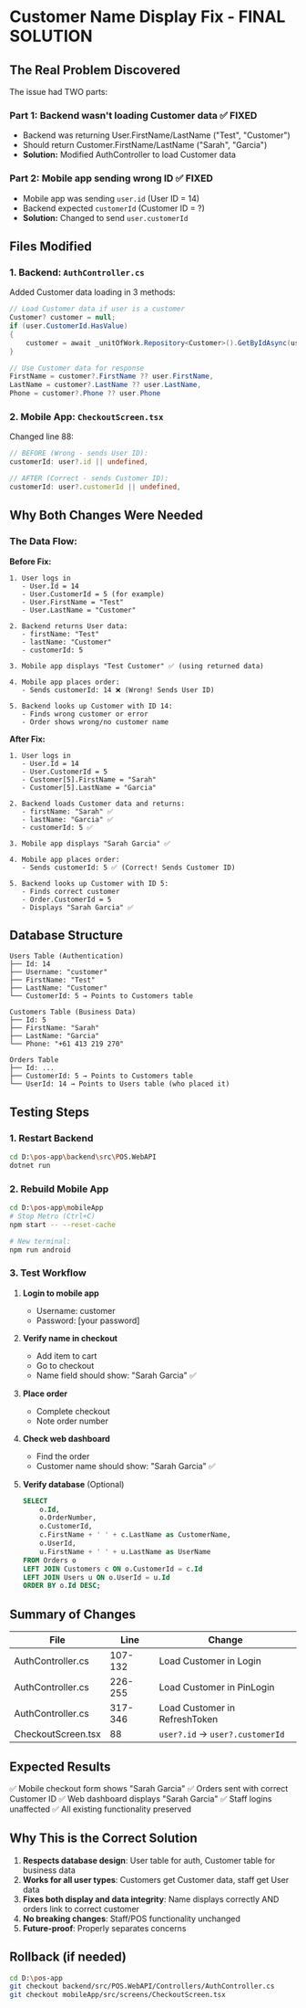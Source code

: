 # Customer Name Display Fix - FINAL SOLUTION

## The Real Problem Discovered

The issue had TWO parts:

### Part 1: Backend wasn't loading Customer data ✅ FIXED
- Backend was returning User.FirstName/LastName ("Test", "Customer")
- Should return Customer.FirstName/LastName ("Sarah", "Garcia")
- **Solution:** Modified AuthController to load Customer data

### Part 2: Mobile app sending wrong ID ✅ FIXED
- Mobile app was sending `user.id` (User ID = 14)
- Backend expected `customerId` (Customer ID = ?)
- **Solution:** Changed to send `user.customerId`

## Files Modified

### 1. Backend: `AuthController.cs`
Added Customer data loading in 3 methods:
```csharp
// Load Customer data if user is a customer
Customer? customer = null;
if (user.CustomerId.HasValue)
{
    customer = await _unitOfWork.Repository<Customer>().GetByIdAsync(user.CustomerId.Value);
}

// Use Customer data for response
FirstName = customer?.FirstName ?? user.FirstName,
LastName = customer?.LastName ?? user.LastName,
Phone = customer?.Phone ?? user.Phone
```

### 2. Mobile App: `CheckoutScreen.tsx`
Changed line 88:
```typescript
// BEFORE (Wrong - sends User ID):
customerId: user?.id || undefined,

// AFTER (Correct - sends Customer ID):
customerId: user?.customerId || undefined,
```

## Why Both Changes Were Needed

### The Data Flow:

**Before Fix:**
```
1. User logs in
   - User.Id = 14
   - User.CustomerId = 5 (for example)
   - User.FirstName = "Test"
   - User.LastName = "Customer"

2. Backend returns User data:
   - firstName: "Test"
   - lastName: "Customer"
   - customerId: 5

3. Mobile app displays "Test Customer" ✅ (using returned data)

4. Mobile app places order:
   - Sends customerId: 14 ❌ (Wrong! Sends User ID)

5. Backend looks up Customer with ID 14:
   - Finds wrong customer or error
   - Order shows wrong/no customer name
```

**After Fix:**
```
1. User logs in
   - User.Id = 14
   - User.CustomerId = 5
   - Customer[5].FirstName = "Sarah"
   - Customer[5].LastName = "Garcia"

2. Backend loads Customer data and returns:
   - firstName: "Sarah" ✅
   - lastName: "Garcia" ✅
   - customerId: 5 ✅

3. Mobile app displays "Sarah Garcia" ✅

4. Mobile app places order:
   - Sends customerId: 5 ✅ (Correct! Sends Customer ID)

5. Backend looks up Customer with ID 5:
   - Finds correct customer
   - Order.CustomerId = 5
   - Displays "Sarah Garcia" ✅
```

## Database Structure

```
Users Table (Authentication)
├── Id: 14
├── Username: "customer"
├── FirstName: "Test"
├── LastName: "Customer"
└── CustomerId: 5 → Points to Customers table

Customers Table (Business Data)
├── Id: 5
├── FirstName: "Sarah"
├── LastName: "Garcia"
└── Phone: "+61 413 219 270"

Orders Table
├── Id: ...
├── CustomerId: 5 → Points to Customers table
└── UserId: 14 → Points to Users table (who placed it)
```

## Testing Steps

### 1. Restart Backend
```bash
cd D:\pos-app\backend\src\POS.WebAPI
dotnet run
```

### 2. Rebuild Mobile App
```bash
cd D:\pos-app\mobileApp
# Stop Metro (Ctrl+C)
npm start -- --reset-cache

# New terminal:
npm run android
```

### 3. Test Workflow

1. **Login to mobile app**
   - Username: customer
   - Password: [your password]

2. **Verify name in checkout**
   - Add item to cart
   - Go to checkout
   - Name field should show: "Sarah Garcia" ✅

3. **Place order**
   - Complete checkout
   - Note order number

4. **Check web dashboard**
   - Find the order
   - Customer name should show: "Sarah Garcia" ✅

5. **Verify database** (Optional)
   ```sql
   SELECT 
       o.Id,
       o.OrderNumber,
       o.CustomerId,
       c.FirstName + ' ' + c.LastName as CustomerName,
       o.UserId,
       u.FirstName + ' ' + u.LastName as UserName
   FROM Orders o
   LEFT JOIN Customers c ON o.CustomerId = c.Id
   LEFT JOIN Users u ON o.UserId = u.Id
   ORDER BY o.Id DESC;
   ```

## Summary of Changes

| File | Line | Change |
|------|------|--------|
| AuthController.cs | 107-132 | Load Customer in Login |
| AuthController.cs | 226-255 | Load Customer in PinLogin |
| AuthController.cs | 317-346 | Load Customer in RefreshToken |
| CheckoutScreen.tsx | 88 | `user?.id` → `user?.customerId` |

## Expected Results

✅ Mobile checkout form shows "Sarah Garcia"
✅ Orders sent with correct Customer ID
✅ Web dashboard displays "Sarah Garcia"
✅ Staff logins unaffected
✅ All existing functionality preserved

## Why This is the Correct Solution

1. **Respects database design**: User table for auth, Customer table for business data
2. **Works for all user types**: Customers get Customer data, staff get User data
3. **Fixes both display and data integrity**: Name displays correctly AND orders link to correct customer
4. **No breaking changes**: Staff/POS functionality unchanged
5. **Future-proof**: Properly separates concerns

## Rollback (if needed)

```bash
cd D:\pos-app
git checkout backend/src/POS.WebAPI/Controllers/AuthController.cs
git checkout mobileApp/src/screens/CheckoutScreen.tsx
```

